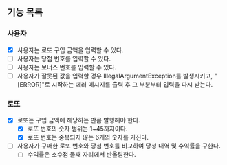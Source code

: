 ## 기능 목록

### 사용자

- [x] 사용자는 로또 구입 금액을 입력할 수 있다.
- [ ] 사용자는 당첨 번호를 입력할 수 있다.
- [ ] 사용자는 보너스 번호를 입력할 수 있다.
- [ ] 사용자가 잘못된 값을 입력할 경우 IllegalArgumentException를 발생시키고, "[ERROR]"로 시작하는 에러 메시지를 출력 후 그 부분부터 입력을 다시
  받는다.

### 로또

- [x] 로또는 구입 금액에 해당하는 만큼 발행해야 한다.
    - [x] 로또 번호의 숫자 범위는 1~45까지이다.
    - [x] 로또 번호는 중복되지 않는 6개의 숫자를 가진다.
- [ ] 사용자가 구매한 로또 번호와 당첨 번호를 비교하여 당청 내역 및 수익률을 구한다.
    - [ ] 수익률은 소수점 둘째 자리에서 반올림한다.